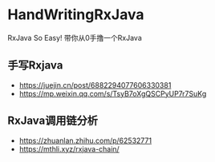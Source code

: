 # HandWritingRxJava
RxJava So Easy! 带你从0手撸一个RxJava 
## 手写Rxjava
* https://juejin.cn/post/6882294077606330381
* https://mp.weixin.qq.com/s/TsyB7oXgQSCPyUP7r7SuKg

## RxJava调用链分析
* https://zhuanlan.zhihu.com/p/62532771
* https://mthli.xyz/rxjava-chain/


